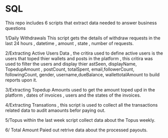 # SQL

This repo includes 6 scripts that extract data needed to answer business questions 

1/Daily Withdrawals This script gets the details of withdraw requests in the last 24 hours , datetime , amount , state , number of requests.

2/Extracting Active Users Data , the critira used to define active users is the users that toped thier wallets and posts in the platform , 
this critira was used to filter the users and display thier astSeen, displayName, TopedupAmount , postCount, totalSpent, email,followerCount,
followingCount, gender, username,dueBalance, wallettotalAmount to build reports upon it.

3/Extracting Topedup Amounts used to get the amount toped upd in the platform , dates of invoices , users and the states of the invoices.

4/Extracting Transations , this script is used to collect all the transactions related data to audit amaounts befor paying out.

5/Topus within the last week script collect data about the Topus weekly.  

6/ Total Amount Paied out retrive data about the processed payouts.
